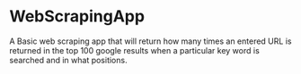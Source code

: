 # WebScrapingApp

A Basic web scraping app that will return how many times an entered URL is returned in the top 100 google results when a particular key word is searched and in what positions.

